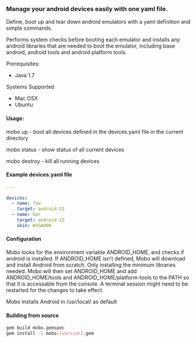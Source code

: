 ### Manage your android devices easily with one yaml file.

Define, boot up and tear down android emulators with a yaml definition and simple commands. 

Performs system checks before booting each emulator and installs any android libraries that are needed to boot the emulator, including base android, android tools and android platform tools.

Prerequisites:
  - Java 1.7

Systems Supported
  - Mac OSX
  - Ubuntu


#### Usage:

  mobo up      - boot all devices defined in the devices.yaml file in the current directory

  mobo status  - show status of all current devices

  mobo destroy - kill all running devices


#### Example devices.yaml file
```yaml
---

devices:
  - name: foo
    target: android-22
  - name: bar
    target: android-22
    skin: WVGA800
```

#### Configuration

Mobo looks for the environment variable ANDROID_HOME, and checks if android is installed.
If ANDROID_HOME isn't defined, Mobo will download and install Android from scratch. Only installing the minimum libraries needed.
Mobo will then set ANDROID_HOME and add ANDROID_HOME/tools and ANDROID_HOME/platform-tools to the PATH so that it is accessable from the console.
A terminal session might need to be restarted for the changes to take effect.


Mobo installs Android in /usr/local/<android-sdk-name> as default

#### Building from source
```bash
gem build mobo.gemspec
gem install -l mobo-[version].gem
```
